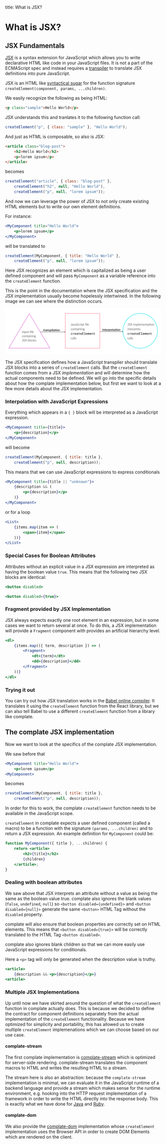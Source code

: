 title: What is JSX?

What is JSX?
============

JSX Fundamentals
----------------

[JSX](https://facebook.github.io/jsx/) is a syntax extension for JavaScript
which allows you to write declarative HTML like code in your JavaScript files.
It is not a part of the ECMAScript spec and instead requires a
[transpiler](https://en.wikipedia.org/wiki/Source-to-source_compiler) to
translate JSX definitions into pure JavaScript.

JSX is an HTML like [syntactical sugar](https://reactjs.org/docs/jsx-in-depth.html)
for the function signature `createElement(component, params, ...children)`.

We easily recognize the following as being HTML:

```html
<p class="sample">Hello World</p>
```

JSX understands this and tranlates it to the following function call:

```javascript
createElement("p", { class: "sample" }, "Hello World");
```

And just as HTML is composable, so also is JSX:

```html
<article class="blog-post">
	<h2>Hello World</h2>
	<p>lorem ipsum</p>
</article>
```

becomes

```javascript
createElement("article", { class: "blog-post" },
	createElement("h2", null, "Hello World"),
	createElement("p", null, "lorem ipsum"));
```

And now we can leverage the power of JSX to not only create existing HTML
elements but to write our own element definitions.

For instance:

```jsx
<MyComponent title="Hello World">
	<p>lorem ipsum</p>
</MyComponent>
```

will be translated to

```javascript
createElement(MyComponent, { title: "Hello World" },
	createElement("p", null, "lorem ipsum"));
```

Here JSX recognizes an element which is capitalized as being a user defined
component and will pass `MyComponent` as a variable reference into the
`createElement` function.

This is the point in the documentation where the JSX specification and the
JSX implementation usually become hopelessly intertwined.
In the following image we can see where the distinction occurs.

![A file with JSX blocks is transpiled into JavaScript with createElement calls. These createElement calls are then interpreted by the JSX implementation](jsx-transpilation-and-interpretation.svg)

The JSX specification defines how a JavaScript transpiler should translate JSX blocks
into a series of `createElement` calls. But the `createElement` function
comes from a JSX _implementation_ and will determine how the actual components
need to be defined. We will go into the specific details about how the complate
implementation below, but first we want to look at a few more details about the
JSX implementation.

<!--
	here I want HTML so that I can define an anchor element to the section and
	link to it!
-->

### Interpolation with JavaScript Expressions

Everything which appears in a `{ }` block will be interpreted as a JavaScript
expression.

```jsx
<MyComponent title={title}>
    <p>{description}</p>
</MyComponent>
```

will become

```javascript
createElement(MyComponent, { title: title },
	createElement("p", null, description));
```

This means that we can use JavaScript expressions to express conditionals

```jsx
<MyComponent title={title || "unknown"}>
    {description && (
        <p>{description}</p>
    )}
</MyComponent>
```

or for a loop

```jsx
<List>
    {items.map(item => (
        <span>{item}</span>
    ))}
</List>
```

### Special Cases for Boolean Attributes

Attributes without an explicit value in a JSX expression are interpreted as
having the boolean value `true`. This means that the following two JSX blocks
are identical:

```jsx
<button disabled>
```

```jsx
<button disabled={true}>
```

### Fragment provided by JSX Implementation

JSX always expects exactly one root element in an expression, but in some cases
we want to return several at once. To do this, a JSX implementation will
provide a `Fragment` component with provides an artificial hierarchy level.

```jsx
<dl>
	{items.map(({ term, description }) => (
		<Fragment>
			<dt>{term}</dt>
			<dd>{description}</dd>
		</Fragment>
	))}
</dl>
```

### Trying it out

You can try out how JSX translation works in the
[Babel online compiler](https://babeljs.io/repl#?presets=react&code_lz=DwWQngwg9gtgDlAdgU0QFwARoJZoDbIC8ARABLJ55QYDqUATngCbEB8AUAJDBytX3IYGbHADOAVxjAA9L3Yzw0eElRpWQA).
It translates it using the `createElement` function from the React library,
but we can also tell Babel to use a different `createElement` function from a
library like complate.


The complate JSX implementation
-------------------------------

Now we want to look at the specifics of the complate JSX implementation.

We saw before that

```jsx
<MyComponent title="Hello World">
	<p>lorem ipsum</p>
<MyComponent>
```

becomes

```javascript
createElement(MyComponent, { title: title },
	createElement("p", null, description));
```

In order for this to work, the complate `createElement` function needs
to be available in the JavaScript scope.

`createElement` in complate expects a user defined component (called a macro)
to be a function with the signature `(params, ...children)` and to return a JSX
expression. An example definition for `MyComponent` could be:

```jsx
function MyComponent({ title }, ...children) {
    return <article>
        <h2>{title}</h2>
        {children}
    </article>;
}
```

### Dealing with boolean attributes

We saw above that JSX interprets an attribute without a value as being
the same as the boolean value true. complate also ignores the blank
values (`false`, `undefined`, `null`) so `<button disabled={undefined}>`
and `<button disabled={null}>` generate the same `<button>` HTML Tag
without the `disabled` property.

complate will also ensure that boolean properties are correctly set on
HTML elements. This means that `<button disabled={true}>` will be
correctly translated to the HTML Tag `<button disabled>`.

complate also ignores blank children so that we can more easily use
JavaScript expressions for conditionals.

Here a `<p>` tag will only be generated when the description value
is truthy.

```jsx
<article>
	{description && <p>{description}</p>}
<article>
```

### Multiple JSX Implementations

Up until now we have skirted around the question of what the `createElement`
function in complate actually does. This is because we decided to define the
contract for component definitions separately from the actual implementation
of the `createElement` functionality. Because we have optimized for simplicity
and portability, this has allowed us to create multiple `createElement`
implemenations which we can choose based on our use case.

#### complate-stream

The first complate implementation is
[complate-stream](https://github.com/complate/complate-stream) which is
optimized for server-side rendering. complate-stream translates the
component macros to HTML and writes the resulting HTML to a stream.

The stream here is also an abstraction: because the `complate-stream`
implementation is minimal, we can evaluate it in the JavaScript runtime of
a backend language and provide a stream which makes sense for the
runtime environment, e.g. hooking into the HTTP request implementation of a
framework in order to write the HTML directly into the response body.
This is exactly what we have done for
[Java](https://github.com/complate/complate-java)
and [Ruby](https://github.com/complate/complate-ruby).

#### complate-dom

We also provide the
[complate-dom](https://github.com/complate/complate-dom) implementation
whose `createElement` implementation uses the Browser API in order to create
DOM Elements which are rendered on the client.
